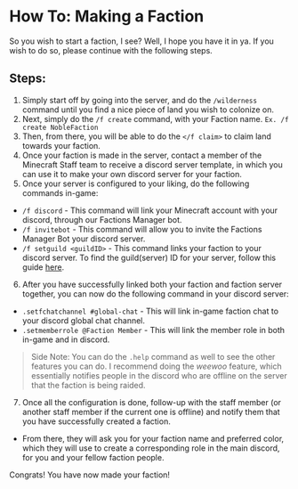 # How To: Making a Faction
So you wish to start a faction, I see? Well, I hope you have it in ya. If you wish to do so, please continue with the following steps.

## Steps:
1. Simply start off by going into the server, and do the `/wilderness` command until you find a nice piece of land you wish to colonize on.
2. Next, simply do the `/f create` command, with your Faction name. `Ex. /f create NobleFaction`
3. Then, from there, you will be able to do the `</f claim>` to claim land towards your faction.
4. Once your faction is made in the server, contact a member of the Minecraft Staff team to receive a discord server template, in which you can use it to make your own discord server for your faction.
5. Once your server is configured to your liking, do the following commands in-game:
* `/f discord` - This command will link your Minecraft account with your discord, through our Factions Manager bot.
* `/f invitebot` - This command will allow you to invite the Factions Manager Bot your discord server.
* `/f setguild <guildID>` - This command links your faction to your discord server. To find the guild(server) ID for your server, follow this guide [here](https://support.discord.com/hc/en-us/articles/206346498-Where-can-I-find-my-User-Server-Message-ID-).
6. After you have successfully linked both your faction and faction server together, you can now do the following command in your discord server:
* `.setfchatchannel #global-chat` - This will link in-game faction chat to your discord global chat channel.
* `.setmemberrole @Faction Member` - This will link the member role in both in-game and in discord.
> Side Note: You can do the `.help` command as well to see the other features you can do. I recommend doing the *weewoo* feature, which essentially notifies people in the discord who are offline on the server that the faction is being raided.
7. Once all the configuration is done, follow-up with the staff member (or another staff member if the current one is offline) and notify them that you have successfully created a faction. 
* From there, they will ask you for your faction name and preferred color, which they will use to create a corresponding role in the main discord, for you and your fellow faction people.

Congrats! You have now made your faction!
